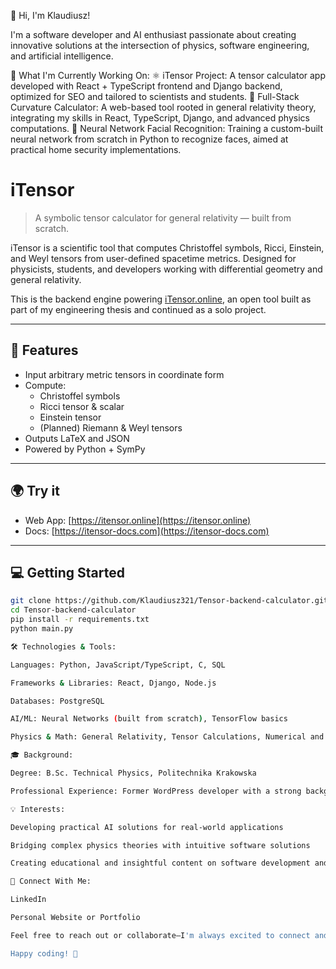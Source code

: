 👋 Hi, I'm Klaudiusz!

I'm a software developer and AI enthusiast passionate about creating innovative solutions at the intersection of physics, software engineering, and artificial intelligence.

🚀 What I'm Currently Working On:
⚛️ iTensor Project: A tensor calculator app developed with React + TypeScript frontend and Django backend, optimized for SEO and tailored to scientists and students.
🌌 Full-Stack Curvature Calculator: A web-based tool rooted in general relativity theory, integrating my skills in React, TypeScript, Django, and advanced physics computations.
🤖 Neural Network Facial Recognition: Training a custom-built neural network from scratch in Python to recognize faces, aimed at practical home security implementations.

# iTensor

> A symbolic tensor calculator for general relativity — built from scratch.

iTensor is a scientific tool that computes Christoffel symbols, Ricci, Einstein, and Weyl tensors from user-defined spacetime metrics. Designed for physicists, students, and developers working with differential geometry and general relativity.

This is the backend engine powering [iTensor.online](https://itensor.online), an open tool built as part of my engineering thesis and continued as a solo project.

---

## 🔧 Features

- Input arbitrary metric tensors in coordinate form
- Compute:
  - Christoffel symbols
  - Ricci tensor & scalar
  - Einstein tensor
  - (Planned) Riemann & Weyl tensors
- Outputs LaTeX and JSON
- Powered by Python + SymPy

---

## 🌍 Try it

- Web App: [https://itensor.online](https://itensor.online)  
- Docs: [https://itensor-docs.com](https://itensor-docs.com)

---

## 💻 Getting Started

```bash
git clone https://github.com/Klaudiusz321/Tensor-backend-calculator.git
cd Tensor-backend-calculator
pip install -r requirements.txt
python main.py

🛠️ Technologies & Tools:

Languages: Python, JavaScript/TypeScript, C, SQL

Frameworks & Libraries: React, Django, Node.js

Databases: PostgreSQL

AI/ML: Neural Networks (built from scratch), TensorFlow basics

Physics & Math: General Relativity, Tensor Calculations, Numerical and Symbolic Computations

🎓 Background:

Degree: B.Sc. Technical Physics, Politechnika Krakowska

Professional Experience: Former WordPress developer with a strong background in UX/UI design, now fully dedicated to AI and software engineering projects.

💡 Interests:

Developing practical AI solutions for real-world applications

Bridging complex physics theories with intuitive software solutions

Creating educational and insightful content on software development and AI

🌟 Connect With Me:

LinkedIn

Personal Website or Portfolio

Feel free to reach out or collaborate—I'm always excited to connect and discuss innovative ideas!

Happy coding! 🚀
